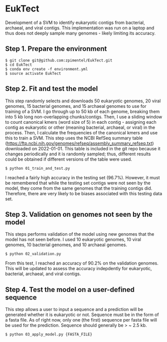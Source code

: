 # EukTect
Development of a SVM to identify eukaryotic contigs from bacterial, archaeal, and viral contigs. This implementation was run on a laptop and thus does not deeply sample many genomes - likely limiting its accuracy.

## Step 1. Prepare the environment
```
$ git clone git@github.com:zpimentel/EukTect.git
$ cd EukTect
$ conda env create -f environment.yml
$ source activate EukTect
```

## Step 2. Fit and test the model
This step randomly selects and downloads 50 eukaryotic genomes, 20 viral genomes, 15 bacterial genomes, and 15 archaeal genomes to use for training of a SVM. I go through up to 50 kb of each genome, breaking them into 5 kb long non-overlapping chunks/contigs. Then, I use a sliding window to count canonical kmers (word size of 5) in each contig - assigning each contig as eukaryotic or other (meaning bacterial, archaeal, or viral) in the process. Then, I calculate the frequencies of the canonical kmers and use this to train a SVM. This step uses the NCBI RefSeq summary table (https://ftp.ncbi.nih.gov/genomes/refseq/assembly_summary_refseq.txt) downloaded on 2022-01-01. This table is included in the git repo because it changes periodically and it is randomly sampled; thus, different results could be obtained if different versions of the table were used.
```
$ python 01_train_and_test.py
```
I reached a fairly high accuracy in the testing set (96.7%). However, it must be remembered that while the testing set contigs were not seen by the model, they come from the same genomes that the training contigs did. Therefore, there are very likely to be biases associated with this testing data set.  

## Step 3. Validation on genomes not seen by the model
This steps performs validation of the model using new genomes that the model has not seen before. I used 10 eukaryotic genomes, 10 viral genomes, 10 bacterial genomes, and 10 archaeal genomes. 
```
$ python 02_validation.py
```
From this test, I reached an accuracy of 90.2% on the validation genomes. This will be updated to assess the accuracy indepdently for eukaryotic, bacterial, archaeal, and viral contigs.

## Step 4. Test the model on a user-defined sequence
This step allows a user to input a sequence and a prediction will be generated whether it is eukaryotic or not. Sequence must be in the form of a fasta file. As of right now, only one (the first) sequence per fasta file will be used for the prediction. Sequence should generally be > ~ 2.5 kb.
```
$ python 03_apply_model.py {FASTA_FILE}
```

